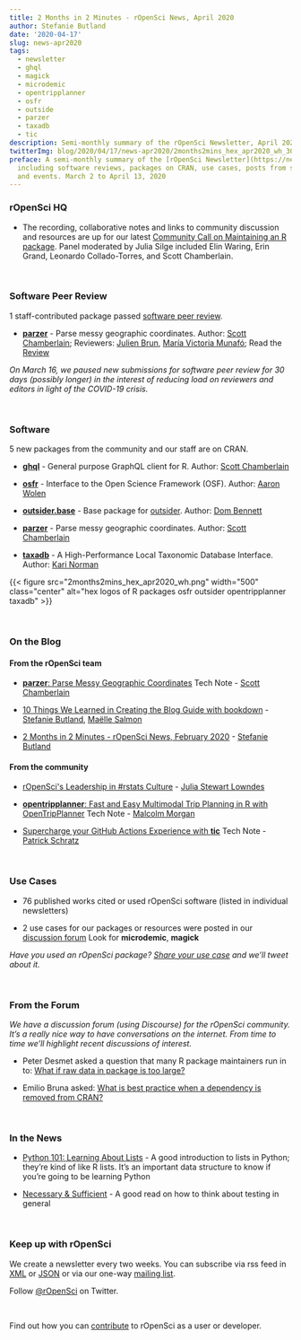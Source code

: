 ```yaml
---
title: 2 Months in 2 Minutes - rOpenSci News, April 2020
author: Stefanie Butland
date: '2020-04-17'
slug: news-apr2020
tags:
  - newsletter
  - ghql
  - magick
  - microdemic
  - opentripplanner
  - osfr
  - outside
  - parzer
  - taxadb
  - tic
description: Semi-monthly summary of the rOpenSci Newsletter, April 2020
twitterImg: blog/2020/04/17/news-apr2020/2months2mins_hex_apr2020_wh_300.png
preface: A semi-monthly summary of the [rOpenSci Newsletter](https://news.ropensci.org/)
  including software reviews, packages on CRAN, use cases, posts from staff and community,
  and events. March 2 to April 13, 2020
---
```


### rOpenSci HQ

* The recording, collaborative notes and links to community discussion and resources are up for our latest [Community Call on Maintaining an R package](/commcalls/2020-03-18/). Panel moderated by Julia Silge included Elin Waring, Erin Grand, Leonardo Collado-Torres, and Scott Chamberlain.

&nbsp;

### Software Peer Review

1 staff-contributed package passed [software peer review](/software-review/).

<!---- alphabetical order. For link to package, use 1) https://docs.ropensci.org/pkgname when docs are rendered without errors or bad links to images or 2) to the source code page e.g. https://github.com/ropensci/grainchanger when docs page has errors
---->
* **[parzer](https://docs.ropensci.org/parzer/)** - Parse messy geographic coordinates. Author: [Scott Chamberlain](/author/scott-chamberlain/); Reviewers: [Julien Brun](https://github.com/brunj7), [María Victoria Munafó](https://github.com/mvickm); Read the [Review](https://github.com/ropensci/onboarding/issues/341)

_On March 16, we paused new submissions for software peer review for 30 days (possibly longer) in the interest of reducing load on reviewers and editors in light of the COVID-19 crisis._ 

<!---- _Consider [submitting your package](https://devguide.ropensci.org/softwarereviewintro.html) or [volunteering to review](https://devguide.ropensci.org/softwarereviewintro.html#whyreview)._ ---->

&nbsp;

### Software

5 new packages from the community and our staff are on CRAN.

* **[ghql](https://docs.ropensci.org/ghql/)** - General purpose GraphQL client for R. Author: [Scott Chamberlain](/author/scott-chamberlain/)

* **[osfr](https://docs.ropensci.org/osfr/)** - Interface to the Open Science Framework (OSF). Author: [Aaron Wolen](https://github.com/aaronwolen)

* **[outsider.base](https://docs.ropensci.org/outsider.base/)** - Base package for [outsider](https://docs.ropensci.org/outsider/). Author: [Dom Bennett](/author/dom-bennett/)

* **[parzer](https://docs.ropensci.org/parzer/)** - Parse messy geographic coordinates. Author: [Scott Chamberlain](/author/scott-chamberlain/)

* **[taxadb](https://docs.ropensci.org/taxadb/)** - A High-Performance Local Taxonomic Database Interface. Author: [Kari Norman](/author/kari-norman/)


{{< figure src="2months2mins_hex_apr2020_wh.png" width="500" class="center" alt="hex logos of R packages osfr outsider opentripplanner taxadb" >}}

&nbsp;

### On the Blog

#### From the rOpenSci team

* [**parzer**: Parse Messy Geographic Coordinates](/technotes/2020/03/19/parzer/) Tech Note - [Scott Chamberlain](/author/scott-chamberlain/)

* [10 Things We Learned in Creating the Blog Guide with bookdown](/blog/2020/04/07/bookdown-learnings/) - [Stefanie Butland](/author/stefanie-butland/), [Maëlle Salmon](/author/ma%C3%ABlle-salmon/)

* [2 Months in 2 Minutes - rOpenSci News, February 2020](/blog/2020/02/20/news-feb2020/) - [Stefanie Butland](/author/stefanie-butland/)


#### From the community

* [rOpenSci's Leadership in #rstats Culture](/blog/2020/02/21/ropensci-leadership/) - [Julia Stewart Lowndes](/author/julia-stewart-lowndes/)

* [**opentripplanner**: Fast and Easy Multimodal Trip Planning in R with OpenTripPlanner](/technotes/2020/02/25/opentripplanner/) Tech Note - [Malcolm Morgan](/author/malcolm-morgan/)

* [Supercharge your GitHub Actions Experience with **tic**](/technotes/2020/03/13/tic-ghactions/) Tech Note - [Patrick Schratz](/author/patrick-schratz/)

&nbsp;

### Use Cases

* 76 published works cited or used rOpenSci software (listed in individual newsletters)

* 2 use cases for our packages or resources were posted in our [discussion forum](https://discuss.ropensci.org/c/usecases) Look for **microdemic**, **magick**

_Have you used an rOpenSci package? [Share your use case](https://discuss.ropensci.org/c/usecases) and we’ll tweet about it._

&nbsp;

### From the Forum

_We have a discussion forum (using Discourse) for the rOpenSci community. It’s a really nice way to have conversations on the internet. From time to time we’ll highlight recent discussions of interest._

* Peter Desmet asked a question that many R package maintainers run in to: [What if raw data in package is too large?](https://discuss.ropensci.org/t/what-if-raw-data-in-package-is-too-large/1955)

* Emilio Bruna asked: [What is best practice when a dependency is removed from CRAN?](https://discuss.ropensci.org/t/what-is-best-practice-when-a-dependency-is-removed-from-cran/1971)

&nbsp;

### In the News

* [Python 101: Learning About Lists](https://www.blog.pythonlibrary.org/2020/03/10/python-101-learning-about-lists/) - A good introduction to lists in Python; they’re kind of like R lists. It’s an important data structure to know if you’re going to be learning Python

* [Necessary & Sufficient](https://blog.testdouble.com/posts/2020-02-25-necessary-and-sufficient/) - A good read on how to think about testing in general


&nbsp;


### Keep up with rOpenSci

We create a newsletter every two weeks. You can subscribe via rss feed in [XML](https://news.ropensci.org/feed.xml) or [JSON](https://news.ropensci.org/feed.json) or via our one-way [mailing list](/#subscribe).

Follow [@rOpenSci](https://twitter.com/ropensci) on Twitter.

&nbsp;

Find out how you can [contribute](https://devguide.ropensci.org/contributingguide.html) to rOpenSci as a user or developer.
